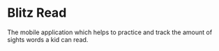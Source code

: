 # Blitz Read

The mobile application which helps to practice and track the amount of sights words a kid can read.

